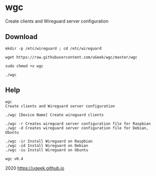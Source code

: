 # wgc
Create clients and Wireguard server configuration

## Download
```
mkdir -p /etc/wireguard ; cd /etc/wireguard
```

```
wget https://raw.githubusercontent.com/uGeek/wgc/master/wgc
```

```
sudo chmod +x wgc
```

```
./wgc
```



## Help
```
wgc
Create clients and Wireguard server configuration

./wgc [Device Name] Create wireguard clients

./wgc -r Creates wireguard server configuration file for Raspbian
./wgc -d Creates wireguard server configuration file for Debian, Ubuntu
 
./wgc -ir Install Wireguard on Raspbian
./wgc -id Install Wireguard on Debian
./wgc -iu Install Wireguard on Ubuntu
 
wgc v0.4
```

2020  https://ugeek.github.io
